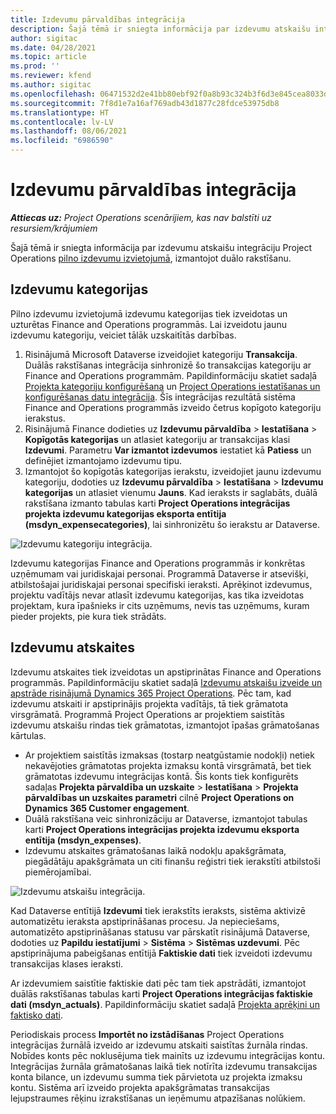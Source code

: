 ```yaml
---
title: Izdevumu pārvaldības integrācija
description: Šajā tēmā ir sniegta informācija par izdevumu atskaišu integrāciju Project Operations, izmantojot duālo rakstīšanu.
author: sigitac
ms.date: 04/28/2021
ms.topic: article
ms.prod: ''
ms.reviewer: kfend
ms.author: sigitac
ms.openlocfilehash: 06471532d2e41bb80ebf92f0a8b93c324b3f6d3e845cea8033d85d291ea237eb
ms.sourcegitcommit: 7f8d1e7a16af769adb43d1877c28fdce53975db8
ms.translationtype: HT
ms.contentlocale: lv-LV
ms.lasthandoff: 08/06/2021
ms.locfileid: "6986590"
---
```

# <a name="expense-management-integration"></a>Izdevumu pārvaldības integrācija

_**Attiecas uz:** Project Operations scenārijiem, kas nav balstīti uz resursiem/krājumiem_

Šajā tēmā ir sniegta informācija par izdevumu atskaišu integrāciju Project Operations [pilno izdevumu izvietojumā](../expense/expense-overview.md), izmantojot duālo rakstīšanu.

## <a name="expense-categories"></a>Izdevumu kategorijas

Pilno izdevumu izvietojumā izdevumu kategorijas tiek izveidotas un uzturētas Finance and Operations programmās. Lai izveidotu jaunu izdevumu kategoriju, veiciet tālāk uzskaitītās darbības.

1. Risinājumā Microsoft Dataverse izveidojiet kategoriju **Transakcija**. Duālās rakstīšanas integrācija sinhronizē šo transakcijas kategoriju ar Finance and Operations programmām. Papildinformāciju skatiet sadaļā [Projekta kategoriju konfigurēšana](/dynamics365/project-operations/project-accounting/configure-project-categories) un [Project Operations iestatīšanas un konfigurēšanas datu integrācija](resource-dual-write-setup-integration.md). Šīs integrācijas rezultātā sistēma Finance and Operations programmās izveido četrus kopīgoto kategoriju ierakstus.
2. Risinājumā Finance dodieties uz **Izdevumu pārvaldība** > **Iestatīšana** > **Kopīgotās kategorijas** un atlasiet kategoriju ar transakcijas klasi **Izdevumi**. Parametru **Var izmantot izdevumos** iestatiet kā **Patiess** un definējiet izmantojamo izdevumu tipu.
3. Izmantojot šo kopīgotās kategorijas ierakstu, izveidojiet jaunu izdevumu kategoriju, dodoties uz **Izdevumu pārvaldība** > **Iestatīšana** > **Izdevumu kategorijas** un atlasiet vienumu **Jauns**. Kad ieraksts ir saglabāts, duālā rakstīšana izmanto tabulas karti **Project Operations integrācijas projekta izdevumu kategorijas eksporta entītija (msdyn\_expensecategories)**, lai sinhronizētu šo ierakstu ar Dataverse.

  ![Izdevumu kategoriju integrācija.](./media/DW6ExpenseCategories.png)

Izdevumu kategorijas Finance and Operations programmās ir konkrētas uzņēmumam vai juridiskajai personai. Programmā Dataverse ir atsevišķi, atbilstošajai juridiskajai personai specifiski ieraksti. Aprēķinot izdevumus, projektu vadītājs nevar atlasīt izdevumu kategorijas, kas tika izveidotas projektam, kura īpašnieks ir cits uzņēmums, nevis tas uzņēmums, kuram pieder projekts, pie kura tiek strādāts. 

## <a name="expense-reports"></a>Izdevumu atskaites

Izdevumu atskaites tiek izveidotas un apstiprinātas Finance and Operations programmās. Papildinformāciju skatiet sadaļā [Izdevumu atskaišu izveide un apstrāde risinājumā Dynamics 365 Project Operations](/learn/modules/create-process-expense-reports/). Pēc tam, kad izdevumu atskaiti ir apstiprinājis projekta vadītājs, tā tiek grāmatota virsgrāmatā. Programmā Project Operations ar projektiem saistītās izdevumu atskaišu rindas tiek grāmatotas, izmantojot īpašas grāmatošanas kārtulas.

  - Ar projektiem saistītās izmaksas (tostarp neatgūstamie nodokļi) netiek nekavējoties grāmatotas projekta izmaksu kontā virsgrāmatā, bet tiek grāmatotas izdevumu integrācijas kontā. Šis konts tiek konfigurēts sadaļas **Projekta pārvaldība un uzskaite** > **Iestatīšana** > **Projekta pārvaldības un uzskaites parametri** cilnē **Project Operations on Dynamics 365 Customer engagement**.
  - Duālā rakstīšana veic sinhronizāciju ar Dataverse, izmantojot tabulas karti **Project Operations integrācijas projekta izdevumu eksporta entītija (msdyn\_expenses)**.
  - Izdevumu atskaites grāmatošanas laikā nodokļu apakšgrāmata, piegādātāju apakšgrāmata un citi finanšu reģistri tiek ierakstīti atbilstoši piemērojamībai.

  ![Izdevumu atskaišu integrācija.](./media/DW6ExpenseReports.png)

Kad Dataverse entītijā **Izdevumi** tiek ierakstīts ieraksts, sistēma aktivizē automatizētu ieraksta apstiprināšanas procesu. Ja nepieciešams, automatizēto apstiprināšanas statusu var pārskatīt risinājumā Dataverse, dodoties uz **Papildu iestatījumi** > **Sistēma** > **Sistēmas uzdevumi**. Pēc apstiprinājuma pabeigšanas entītijā **Faktiskie dati** tiek izveidoti izdevumu transakcijas klases ieraksti.

Ar izdevumiem saistītie faktiskie dati pēc tam tiek apstrādāti, izmantojot duālās rakstīšanas tabulas karti **Project Operations integrācijas faktiskie dati (msdyn\_actuals)**. Papildinformāciju skatiet sadaļā [Projekta aprēķini un faktisko dati](resource-dual-write-estimates-actuals.md).

Periodiskais process **Importēt no izstādīšanas** Project Operations integrācijas žurnālā izveido ar izdevumu atskaiti saistītas žurnāla rindas. Nobīdes konts pēc noklusējuma tiek mainīts uz izdevumu integrācijas kontu. Integrācijas žurnāla grāmatošanas laikā tiek notīrīta izdevumu transakcijas konta bilance, un izdevumu summa tiek pārvietota uz projekta izmaksu kontu. Sistēma arī izveido projekta apakšgrāmatas transakcijas lejupstraumes rēķinu izrakstīšanas un ieņēmumu atpazīšanas nolūkiem.
